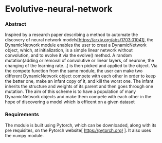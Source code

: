 # Evolutive-neural-network

### Abstract

Inspired by a research paper describing a method to automate the discovery of neural network models[https://arxiv.org/abs/1703.01041], the DynamicNetwork module enables the user to 
creat a DynamicNetwork object, which, at initialization, is a simple linear network without convolution, and to evolve it via the evolve() method. A random mutation(adding or
removal of convolutive or linear layers, of neurone, the changing of the learning rate...) is then picked and applied to the object. Via the compete function from the same module,
the user can make two different DynamicNetwork object compete with each other in order to keep the better one, make an infant copy of it, and kill the worst one. The infant 
inherits the structure and weights of its parent and then goes through one mutation. The aim of this scheme is to have a population of many DynamicNetwork objects
and make them compete with each other in the hope of discovering a model which is efficent on a given dataset


### Requirements

The module is built using Pytorch, which can be downloaded, along with its pre requisites, on the Pytorch website[ https://pytorch.org/ ]. It also uses the numpy module. 

